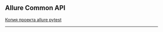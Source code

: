## Allure Common API

[Копия проекта allure pytest](https://github.com/allure-framework/allure-python) 

---